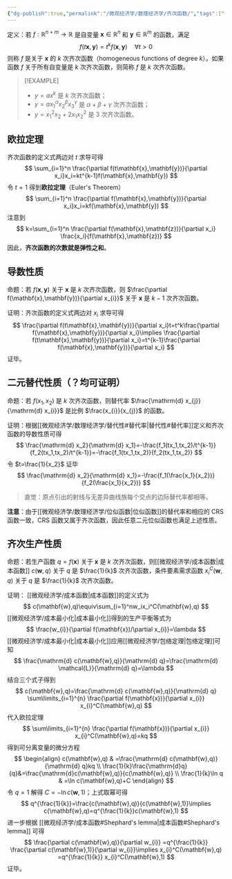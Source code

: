 ```yaml
---
{"dg-publish":true,"permalink":"/微观经济学/数理经济学/齐次函数/","tags":["数理经济学"],"created":"2024-11-25T22:33:46.000+08:00","updated":"2024-11-25T22:33:46.000+08:00"}
---
```


定义：若 $f:\mathbb{R}^{n+m}\to\mathbb{R}$ 是自变量 $\mathbf{x}\in \mathbb{R}^n$ 和 $\mathbf{y}\in\mathbb{R}^m$ 的函数，满足
$$
f(t\mathbf{x},\mathbf{y})=t^kf(\mathbf{x},\mathbf{y})\quad \forall t>0
$$
则称 $f$ 是关于 $\mathbf{x}$ 的 $k$ 次齐次函数（homogeneous functions of degree $k$）。如果函数 $f$ 关于所有自变量是 $k$ 次齐次函数，则简称 $f$ 是 $k$ 次齐次函数。

> [!EXAMPLE]
> - $y=ax^k$ 是 $k$ 次齐次函数；
> - $y=ax_{1}^\alpha x_{2}^\beta x_{3}^\gamma$ 是 $\alpha+\beta+\gamma$ 次齐次函数；
> - $y=x_{1}^{2}x_{2}+2x_{1}x_{2}^{2}$ 是 3 次齐次函数。
## 欧拉定理

齐次函数的定义式两边对 $t$ 求导可得
$$
\sum_{i=1}^n \frac{\partial f(t\mathbf{x},\mathbf{y})}{\partial x_i}x_i=kt^{k-1}f(\mathbf{x},\mathbf{y})
$$
令 $t=1$ 得到**欧拉定理**（Euler's Theorem）
$$
\sum_{i=1}^n \frac{\partial f(\mathbf{x},\mathbf{y})}{\partial x_i}x_i=kf(\mathbf{x},\mathbf{y})
$$
注意到
$$
k=\sum_{i=1}^n \frac{\partial f(\mathbf{x},\mathbf{z})}{\partial x_i} \frac{x_i}{f(\mathbf{x},\mathbf{z})}
$$
因此，**齐次函数的次数就是弹性之和**。
## 导数性质

命题：若 $f(\mathbf{x},\mathbf{y})$ 关于 $\mathbf{x}$ 是 $k$ 次齐次函数，则 $\frac{\partial f(\mathbf{x},\mathbf{y})}{\partial x_{i}}$ 关于 $\mathbf{x}$ 是 $k-1$ 次齐次函数。

证明：齐次函数的定义式两边对 $x_i$ 求导可得
$$
\frac{\partial f(t\mathbf{x},\mathbf{y})}{\partial x_i}t=t^k\frac{\partial f(\mathbf{x},\mathbf{y})}{\partial x_i}\implies \frac{\partial f(t\mathbf{x},\mathbf{y})}{\partial x_i}=t^{k-1}\frac{\partial f(\mathbf{x},\mathbf{y})}{\partial x_i}
$$
证毕。

## 二元替代性质（？均可证明）

命题：若 $f(x_{1},x_{2})$ 是 $k$ 次齐次函数，则替代率 $\frac{\mathrm{d} x_{j}}{\mathrm{d} x_{i}}$ 是比例 $\frac{x_{i}}{x_{j}}$ 的函数。

证明：根据[[微观经济学/数理经济学/替代性#替代率\|替代性#替代率]]定义和齐次函数的导数性质可得
$$
\frac{\mathrm{d} x_2}{\mathrm{d} x_1}=-\frac{f_1(tx_1,tx_2)/t^{k-1}}{f_2(tx_1,tx_2)/t^{k-1}}=-\frac{f_1(tx_1,tx_2)}{f_2(tx_1,tx_2)}
$$
令 $t=\frac{1}{x_2}$ 证毕
$$
\frac{\mathrm{d} x_2}{\mathrm{d} x_1}=-\frac{f_1(\frac{x_1}{x_2})}{f_2(\frac{x_1}{x_2})}
$$
> 直觉：原点引出的射线与无差异曲线族每个交点的边际替代率都相等。

**注意**：由于[[微观经济学/数理经济学/位似函数\|位似函数]]的替代率和相应的 CRS 函数一致，CRS 函数又属于齐次函数，因此任意二元位似函数也满足上述性质。

## 齐次生产性质

命题：若生产函数 $q=f(\mathbf{x})$ 关于 $\mathbf{x}$ 是 $k$ 次齐次函数，则[[微观经济学/成本函数\|成本函数]] $c(\mathbf{w},q)$ 关于 $q$ 是 $\frac{1}{k}$ 次齐次函数，条件要素需求函数 $x_{i}^C(\mathbf{w},q)$ 关于 $q$ 是 $\frac{1}{k}$ 次齐次函数。

证明：
[[微观经济学/成本函数\|成本函数]]的定义式为
$$
c(\mathbf{w},q)\equiv\sum_{i=1}^nw_ix_i^C(\mathbf{w},q)
$$
[[微观经济学/成本最小化\|成本最小化]]得到的生产平衡等式为
$$
\frac{w_{i}}{\partial f(\mathbf{x})/\partial x_{i}}=\lambda
$$
[[微观经济学/成本最小化\|成本最小化]]应用[[微观经济学/包络定理\|包络定理]]可知
$$
\frac{\mathrm{d} c(\mathbf{w},q)}{\mathrm{d} q}=\frac{\mathrm{d} \mathcal{L}}{\mathrm{d} q}=\lambda
$$
结合三个式子得到
$$
c(\mathbf{w},q)=\frac{\mathrm{d} c(\mathbf{w},q)}{\mathrm{d} q} \sum\limits_{i=1}^{n} \frac{\partial f(\mathbf{x})}{\partial x_{i}} x_{i}^C(\mathbf{w},q) 
$$
代入欧拉定理
$$
\sum\limits_{i=1}^{n} \frac{\partial f(\mathbf{x})}{\partial x_{i}} x_{i}^C(\mathbf{w},q)=kq 
$$
得到可分离变量的微分方程
$$
\begin{align}
c(\mathbf{w},q) & =\frac{\mathrm{d} c(\mathbf{w},q)}{\mathrm{d} q}kq \\
\frac{1}{k}\frac{\mathrm{d}q}{q}&=\frac{\mathrm{d}c(\mathbf{w},q)}{c(\mathbf{w},q)} \\
\frac{1}{k}\ln q & =\ln c(\mathbf{w},q)+C
\end{align}
$$
令 $q=1$ 解得 $C=-\ln c(\mathbf{w},1)$；上式取幂可得
$$
q^{\frac{1}{k}}=\frac{c(\mathbf{w},q)}{c(\mathbf{w},1)}\implies c(\mathbf{w},q)=q^{\frac{1}{k}}c(\mathbf{w},1)
$$
进一步根据 [[微观经济学/成本函数#Shephard's lemma\|成本函数#Shephard's lemma]] 可得
$$
\frac{\partial c(\mathbf{w},q)}{\partial w_{i}} =q^{\frac{1}{k}} \frac{\partial c(\mathbf{w},1)}{\partial w_{i}}\implies x_{i}^C(\mathbf{w},q) =q^{\frac{1}{k}} x_{i}^C(\mathbf{w},1)
$$
证毕。